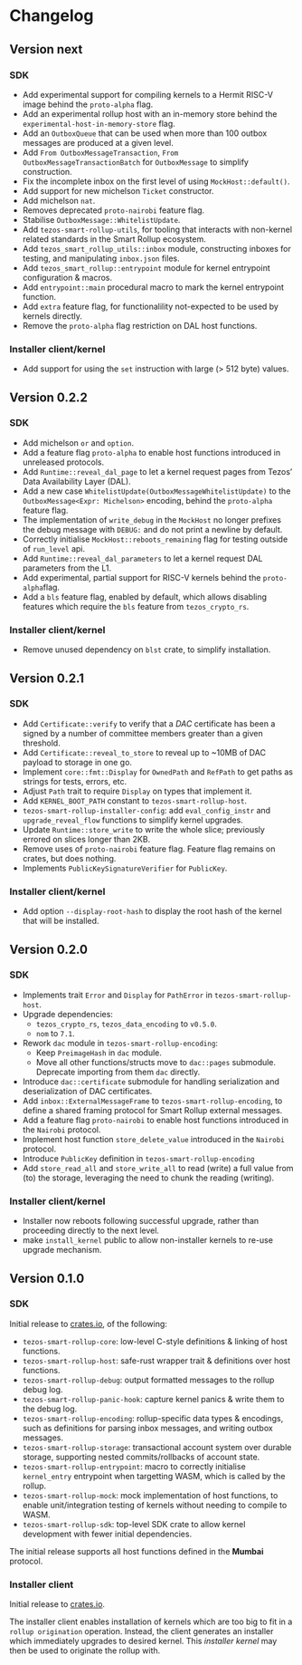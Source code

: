 # Changelog

## Version next

### SDK
- Add experimental support for compiling kernels to a Hermit RISC-V image behind the `proto-alpha` flag.
- Add an experimental rollup host with an in-memory store behind the `experimental-host-in-memory-store` flag.
- Add an `OutboxQueue` that can be used when more than 100 outbox messages are produced at a given level.
- Add `From OutboxMessageTransaction`, `From OutboxMessageTransactionBatch` for `OutboxMessage` to simplify construction.
- Fix the incomplete inbox on the first level of using `MockHost::default()`.
- Add support for new michelson `Ticket` constructor.
- Add michelson `nat`.
- Removes deprecated `proto-nairobi` feature flag.
- Stabilise `OutboxMessage::WhitelistUpdate`.
- Add `tezos-smart-rollup-utils`, for tooling that interacts with non-kernel related standards in the Smart Rollup ecosystem.
- Add `tezos_smart_rollup_utils::inbox` module, constructing inboxes for testing, and manipulating `inbox.json` files.
- Add `tezos_smart_rollup::entrypoint` module for kernel entrypoint configuration & macros.
- Add `entrypoint::main` procedural macro to mark the kernel entrypoint function.
- Add `extra` feature flag, for functionalility not-expected to be used by kernels directly.
- Remove the `proto-alpha` flag restriction on DAL host functions.

### Installer client/kernel

- Add support for using the `set` instruction with large (> 512 byte) values.

## Version 0.2.2

### SDK

- Add michelson `or` and `option`.
- Add a feature flag `proto-alpha` to enable host functions introduced in
  unreleased protocols.
- Add `Runtime::reveal_dal_page` to let a kernel request pages from Tezos’ Data
  Availability Layer (DAL).
- Add a new case `WhitelistUpdate(OutboxMessageWhitelistUpdate)` to the
  `OutboxMessage<Expr: Michelson>` encoding, behind the `proto-alpha` feature flag.
- The implementation of `write_debug` in the `MockHost` no longer prefixes the debug message
  with `DEBUG:` and do not print a newline by default.
- Correctly initialise `MockHost::reboots_remaining` flag for testing outside of `run_level` api.
- Add `Runtime::reveal_dal_parameters` to let a kernel request DAL parameters from the L1.
- Add experimental, partial support for RISC-V kernels behind the `proto-alpha`flag.
- Add a `bls` feature flag, enabled by default, which allows disabling features which require
  the `bls` feature from `tezos_crypto_rs`.

### Installer client/kernel

- Remove unused dependency on `blst` crate, to simplify installation.

## Version 0.2.1

### SDK

- Add `Certificate::verify` to verify that a *DAC* certificate has been a signed by a number of
  committee members greater than a given threshold.
- Add `Certificate::reveal_to_store` to reveal up to ~10MB of DAC payload to storage in one go.
- Implement `core::fmt::Display` for `OwnedPath` and `RefPath` to get paths as strings for tests, errors, etc.
- Adjust `Path` trait to require `Display` on types that implement it.
- Add `KERNEL_BOOT_PATH` constant to `tezos-smart-rollup-host`.
- `tezos-smart-rollup-installer-config`: add `eval_config_instr` and `upgrade_reveal_flow` functions to
  simplify kernel upgrades.
- Update `Runtime::store_write` to write the whole slice; previously errored on slices longer than 2KB.
- Remove uses of `proto-nairobi` feature flag. Feature flag remains on crates, but does nothing.
- Implements `PublicKeySignatureVerifier` for `PublicKey`.

### Installer client/kernel

- Add option `--display-root-hash` to display the root hash of the kernel that will be installed.

## Version 0.2.0

### SDK

- Implements trait `Error` and `Display` for `PathError` in `tezos-smart-rollup-host`.
- Upgrade dependencies:
  - `tezos_crypto_rs`, `tezos_data_encoding` to `v0.5.0`.
  - `nom` to `7.1`.
- Rework `dac` module in `tezos-smart-rollup-encoding`:
  -  Keep `PreimageHash` in `dac` module.
  -  Move all other functions/structs move to `dac::pages` submodule. Deprecate importing from them `dac` directly.
- Introduce `dac::certificate` submodule for handling serialization and deserialization of DAC certificates.
- Add `inbox::ExternalMessageFrame` to `tezos-smart-rollup-encoding`, to define a shared framing protocol for
  Smart Rollup external messages.
- Add a feature flag `proto-nairobi` to enable host functions introduced in the `Nairobi`
  protocol.
- Implement host function `store_delete_value` introduced in the `Nairobi` protocol.
- Introduce `PublicKey` definition in `tezos-smart-rollup-encoding`
- Add `store_read_all` and `store_write_all` to read (write) a full value from (to) the
  storage, leveraging the need to chunk the reading (writing).

### Installer client/kernel

- Installer now reboots following successful upgrade, rather than proceeding directly to the next level.
- make `install_kernel` public to allow non-installer kernels to re-use upgrade mechanism.

## Version 0.1.0

### SDK

Initial release to [crates.io](https://crates.io/crates/tezos-smart-rollup), of the following:

- `tezos-smart-rollup-core`: low-level C-style definitions & linking of host functions.
- `tezos-smart-rollup-host`: safe-rust wrapper trait & definitions over host functions.
- `tezos-smart-rollup-debug`: output formatted messages to the rollup debug log.
- `tezos-smart-rollup-panic-hook`: capture kernel panics & write them to the debug log.
- `tezos-smart-rollup-encoding`: rollup-specific data types & encodings, such as definitions
  for parsing inbox messages, and writing outbox messages.
- `tezos-smart-rollup-storage`: transactional account system over durable storage, supporting
  nested commits/rollbacks of account state.
- `tezos-smart-rollup-entrypoint`: macro to correctly initialise `kernel_entry` entrypoint when
  targetting WASM, which is called by the rollup.
- `tezos-smart-rollup-mock`: mock implementation of host functions, to enable unit/integration
  testing of kernels without needing to compile to WASM.
- `tezos-smart-rollup-sdk`: top-level SDK crate to allow kernel development with fewer initial
  dependencies.

The initial release supports all host functions defined in the **Mumbai** protocol.

### Installer client

Initial release to [crates.io](https://crates.io/crates/tezos-smart-rollup-installer).

The installer client enables installation of kernels which are too big to fit in a `rollup origination`
operation. Instead, the client generates an installer which immediately upgrades to desired kernel. This
*installer kernel* may then be used to originate the rollup with.
